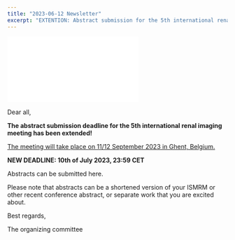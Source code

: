 ```yaml
---
title: "2023-06-12 Newsletter"
excerpt: "EXTENTION: Abstract submission for the 5th international renal imaging meeting."
---
```


![image-center](/assets/images/newsletter_renalMRI.org)

Dear all,

**The abstract submission deadline for the 5th international renal imaging meeting has been extended!** 

[The meeting will take place on 11/12 September 2023 in Ghent, Belgium.](https://renalmri.org/events/gent2023)

**NEW DEADLINE: 10th of July 2023, 23:59 CET**

Abstracts can be submitted here. 

Please note that abstracts can be a shortened version of your ISMRM or other recent conference abstract, or separate work that you are excited about. 

Best regards,

The organizing committee
